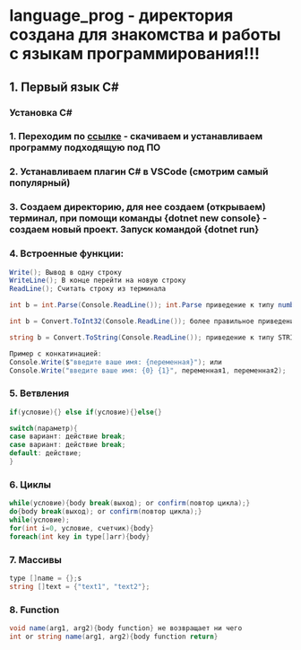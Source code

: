 # language_prog - директория создана для знакомства и работы с языкам программирования!!!

## 1. Первый язык C#

### Установка C#

### 1. Переходим по [ссылке](https://dotnet.microsoft.com/en-us/download/dotnet/6.0) - скачиваем и устанавливаем программу подходящую под ПО

### 2. Устанавливаем плагин C# в VSCode (смотрим самый популярный)

### 3. Создаем директорию, для нее создаем (открываем) терминал, при помощи команды {dotnet new console} - создаем новый проект. Запуск командой {dotnet run}

### 4. Встроенные функции:

```C#
Write(); Вывод в одну строку
WriteLine(); В конце перейти на новую строку
ReadLine(); Считать строку из терминала

int b = int.Parse(Console.ReadLine()); int.Parse приведение к типу number (будет предупреждение)

int b = Convert.ToInt32(Console.ReadLine()); более правильное приведение к типу number

string b = Convert.ToString(Console.ReadLine()); приведение к типу STRING

Пример с конкатинацией:
Console.Write($"введите ваше имя: {переменная}"); или
Console.Write("введите ваше имя: {0} {1}", переменная1, переменная2);
```

### 5. Ветвления

```C#
if(условие){} else if(условие){}else{}

switch(параметр){
case вариант: действие break;
case вариант: действие break;
default: действие;
}

```

### 6. Циклы

```C#
while(условие){body break(выход); or confirm(повтор цикла);}
do{body break(выход); or confirm(повтор цикла);}
while(условие);
for(int i=0, условие, счетчик){body}
foreach(int key in type[]arr){body}

```

### 7. Массивы

```C#
type []name = {};s
string []text = {"text1", "text2"};

```

### 8. Function

```C#
void name(arg1, arg2){body function} не возвращает ни чего
int or string name(arg1, arg2){body function return}
```

